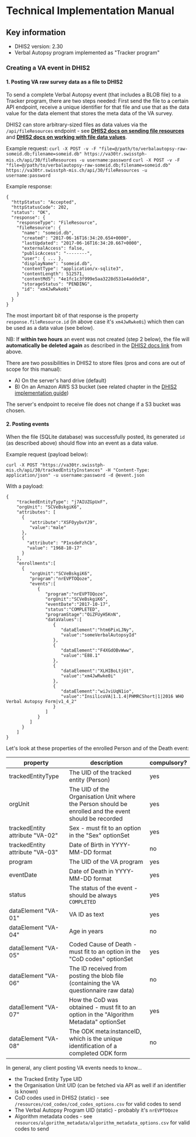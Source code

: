# Technical Implementation Manual

## Key information
* DHIS2 version: 2.30
* Verbal Autopsy program implemented as "Tracker program"

### Creating a VA event in DHIS2

#### 1. Posting VA raw survey data as a file to DHIS2

To send a complete Verbal Autopsy event (that includes a BLOB file) to a Tracker program, there are two steps needed: First send the file to a certain API endpoint, receive a unique identifier for that file and use that as the data value for the data element that stores the meta data of the VA survey.

DHIS2 can store arbitrary-sized files as data values via the `/api/fileResources` endpoint - see [**DHIS2 docs on sending file resources**](https://docs.dhis2.org/2.30/en/developer/html/dhis2_developer_manual_full.html#webapi_file_resources) and [**DHIS2 docs on working with file data values**](https://docs.dhis2.org/2.30/en/developer/html/dhis2_developer_manual_full.html#datavalue_file).

Example request:
`curl -X POST -v -F "file=@/path/to/verbalautopsy-raw-someid.db;filename=someid.db" https://va30tr.swisstph-mis.ch/api/30/fileResources -u username:password`
`curl -X POST -v -F "file=@/path/to/verbalautopsy-raw-someid.db;filename=someid.db" https://va30tr.swisstph-mis.ch/api/30/fileResources -u username:password`

Example response:
```
{
  "httpStatus": "Accepted",
  "httpStatusCode": 202,
  "status": "OK",
  "response": {
    "responseType": "FileResource",
    "fileResource": {
      "name": "someid.db",
      "created": "2017-06-16T16:34:20.654+0000",
      "lastUpdated": "2017-06-16T16:34:20.667+0000",
      "externalAccess": false,
      "publicAccess": "--------",
      "user": { ... },
      "displayName": "someid.db",
      "contentType": "application/x-sqlite3",
      "contentLength": 512571,
      "contentMd5": "4e1fc1c3f999e5aa3228d531e4adde58",
      "storageStatus": "PENDING",
      "id": "xm4JwRwke0i"
    }
  }
}
```

The most important bit of that response is the property `response.fileResource.id` (in above case it's `xm4JwRwke0i`) which then can be used as a data value (see below).

NB: If **within two hours** an event was not created (step 2 below), the file will **automatically be deleted again** as described in the [DHIS2 docs link](https://docs.dhis2.org/2.30/en/developer/html/dhis2_developer_manual_full.html#webapi_file_resources) from above.

There are two possibilities in DHIS2 to store files (pros and cons are out of scope for this manual):

- A) On the server's hard drive (default)
- B) On an Amazon AWS S3 bucket (see related chapter in the [DHIS2 implementation guide](https://docs.dhis2.org/2.30/en/implementer/html/dhis2_implementation_guide_full.html#install_file_store_configuration))

The server's endpoint to receive file does not change if a S3 bucket was chosen.

#### 2. Posting events

When the file (SQLite database) was successfully posted, its generated `id` (as described above) should flow into an event as a data value.

Example request (payload below):

`curl -X POST "https://va30tr.swisstph-mis.ch/api/30/trackedEntityInstances" -H "Content-Type: application/json" -u username:password -d @event.json`

With a payload:

```
{
    "trackedEntityType": "j7AIUZGpUxF",
    "orgUnit": "SCVeBskgiK6",
    "attributes": [
      {
         "attribute":"XSFOyybvYJ9",
         "value":"male"
      },
      {
        "attribute": "P1xsdeFzhCb",
        "value": "1968-10-17"
      }
    ],
    "enrollments":[
      {
         "orgUnit":"SCVeBskgiK6",
         "program":"nrEVPTOQoze",
         "events":[
            {
               "program":"nrEVPTOQoze",
               "orgUnit":"SCVeBskgiK6",
               "eventDate":"2017-10-17",
               "status":"COMPLETED",
               "programStage":"OiZFUyH5KnN",
               "dataValues":[
                  {
                     "dataElement":"htm6PixLJNy",
                     "value":"someVerbalAutopsyId"
                  },
                  {
                     "dataElement":"F4XGdOBvWww",
                     "value":"E88.1"
                  },
                  {
                     "dataElement":"XLHIBoLtjGt",
                     "value":"xm4JwRwke0i"
                  },
                  {
                     "dataElement":"wiJviUqN1io",
                     "value":"InsilicoVA|1.1.4|PHMRCShort|1|2016 WHO Verbal Autopsy Form|v1_4_2"
                  }
               ]
            }
         ]
      }
    ]
}
```

Let's look at these properties of the enrolled Person and of the Death event:

|property                           |description                                                                                                           |compulsory?
|---                                |---                                                                                                                   |---
|trackedEntityType                  |The UID of the tracked entity (Person)                                                                                |yes
|orgUnit                            |The UID of the Organisation Unit where the Person should be enrolled and the event should be recorded                 |yes
|trackedEntity attribute "VA-02"    |Sex - must fit to an option in the "Sex" optionSet                                                                    |yes
|trackedEntity attribute "VA-03"    |Date of Birth in YYYY-MM-DD format                                                                                    |no
|program                            |The UID of the VA program                                                                                             |yes
|eventDate                          |Date of Death in YYYY-MM-DD format                                                                                    |yes
|status                             |The status of the event - should be always `COMPLETED`                                                                |yes
|dataElement "VA-01"                |VA ID as text                                                                                                         |yes
|dataElement "VA-04"                |Age in years                                                                                                          |no
|dataElement "VA-05"                |Coded Cause of Death - must fit to an option in the "CoD codes" optionSet                                             |yes
|dataElement "VA-06"                |The ID received from posting the blob file (containing the VA questionnaire raw data)                                 |no
|dataElement "VA-07"                |How the CoD was obtained - must fit to an option in the "Algorithm Metadata" optionSet                                |yes
|dataElement "VA-08"                |The ODK meta:instanceID, which is the unique identification of a completed ODK form                                   |no


In general, any client posting VA events needs to know...

- the Tracked Entity Type UID
- the Organisation Unit UID (can be fetched via API as well if an identifier is known)
- CoD codes used in DHIS2 (static) - see `/resources/cod_codes/cod_codes_options.csv` for valid codes to send
- The Verbal Autopsy Program UID (static) - probably it's `nrEVPTOQoze`
- Algorithm metadata codes - see `resources/algorithm_metadata/algorithm_metadata_options.csv` for valid codes to send